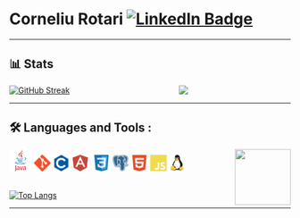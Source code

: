 <h1> Corneliu Rotari   
  <a href="https://www.linkedin.com/in/corneliu-rotari/">
		<img src="https://img.shields.io/badge/LinkedIn-blue?style=for-the-badge&logo=linkedin&logoColor=white" alt="LinkedIn Badge"/>
	</a>
</h1>
 
___
## :bar_chart: Stats

[![GitHub Streak](http://github-readme-streak-stats.herokuapp.com?user=corneliu-rotari&theme=dark&background=000000)](https://git.io/streak-stats) 
<img align="right" src="https://media.giphy.com/media/iiJ870TcI3PZKxatzS/giphy.gif" width="200"/>
  
___

## :hammer_and_wrench: Languages and Tools :  	
<div>
<img align="right" src="https://media.giphy.com/media/3o6Zt7s3ATi1GgWJFK/giphy.gif" width="100" height="100">
<span align="right">
		<img src="https://github.com/devicons/devicon/blob/master/icons/java/java-original-wordmark.svg" title="Java" alt="Java" width="40" height="40"/>
		<img src="https://github.com/devicons/devicon/blob/master/icons/git/git-plain.svg" title="Git" width="30" height="30"/>
		<img src="https://github.com/devicons/devicon/blob/master/icons/c/c-plain.svg" title="C" width="30" height="30"/>
		<img src="https://github.com/devicons/devicon/blob/master/icons/angularjs/angularjs-plain.svg" title="Angular" width="30" height="30"/>&nbsp;
		<img src="https://github.com/devicons/devicon/blob/master/icons/css3/css3-original.svg" title="CSS" width="30" height="30"/>
		<img src="https://github.com/devicons/devicon/blob/master/icons/postgresql/postgresql-plain.svg" title="Pso" width="30" height="30"/>
		<img src="https://github.com/devicons/devicon/blob/master/icons/html5/html5-plain.svg" title="HTML" width="30" height="30"/>
		<img src="https://github.com/devicons/devicon/blob/master/icons/javascript/javascript-plain.svg" title="JS" width="30" height="30"/>
		<img src="https://github.com/devicons/devicon/blob/master/icons/linux/linux-original.svg" title="Linux" width="30" height="30"/>
</span>
</div>
<br>

  [![Top Langs](https://github-readme-stats.vercel.app/api/top-langs/?username=corneliu-rotari&layout=compact&theme=vision-friendly-dark)](https://github.com/anuraghazra/github-readme-stats) 

___



<!--

<img align="right" src="https://media.giphy.com/media/ksE9feSa2b4V2GYwY4/giphy.gif" width="250" height="200">




**corneliu-rotari/corneliu-rotari** is a ✨ _special_ ✨ repository because its `README.md` (this file) appears on your GitHub profile.

Here are some ideas to get you started:

- 🔭 I’m currently working on ...
- 🌱 I’m currently learning ...
- 👯 I’m looking to collaborate on ...
- 🤔 I’m looking for help with ...
- 💬 Ask me about ...
- 📫 How to reach me: ...
- 😄 Pronouns: ...
- ⚡ Fun fact: ...
-->
